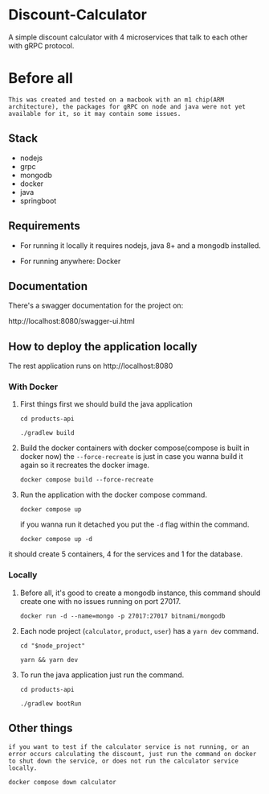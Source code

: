 # Discount-Calculator
A simple discount calculator with 4 microservices that talk to each other with gRPC protocol.

# Before all

    This was created and tested on a macbook with an m1 chip(ARM architecture), the packages for gRPC on node and java were not yet available for it, so it may contain some issues.

## Stack
* nodejs
* grpc
* mongodb
* docker
* java
* springboot

## Requirements

* For running it locally it requires nodejs, java 8+ and a mongodb installed.

* For running anywhere: Docker

## Documentation

There's a swagger documentation for the project on:

http://localhost:8080/swagger-ui.html

## How to deploy the application locally

The rest application runs on http://localhost:8080

### With Docker

1. First things first we should build the java application

    `cd products-api`

    `./gradlew build`

2. Build the docker containers with docker compose(compose is built in docker now) the `--force-recreate` is just in case you wanna build it again so it recreates the docker image.

    `docker compose build --force-recreate`

3. Run the application with the docker compose command.

    `docker compose up`

    if you wanna run it detached you put the `-d` flag within the command.

    `docker compose up -d`

it should create 5 containers, 4 for the services and 1 for the database.


### Locally

1. Before all, it's good to create a mongodb instance, this command should create one with no issues running on port 27017.

    `docker run -d --name=mongo -p 27017:27017 bitnami/mongodb`

2. Each node project (`calculator`, `product`, `user`) has a `yarn dev` command.

    `cd "$node_project"`
    
    `yarn && yarn dev`

3. To run the java application just run the command.

    `cd products-api`

    `./gradlew bootRun`



## Other things

    if you want to test if the calculator service is not running, or an error occurs calculating the discount, just run the command on docker to shut down the service, or does not run the calculator service locally.

`docker compose down calculator`